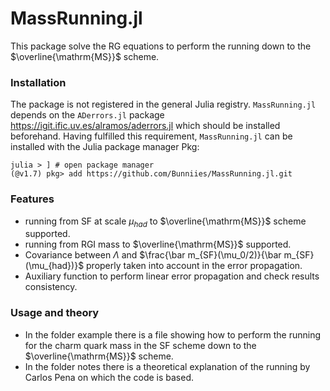 # MassRunning.jl
This package solve the RG equations to perform the running down to the $\overline{\mathrm{MS}}$ scheme.
### Installation
The package is not registered in the general Julia registry. `MassRunning.jl` depends on the `ADerrors.jl` package https://igit.ific.uv.es/alramos/aderrors.jl which should be installed beforehand. Having fulfilled this requirement, `MassRunning.jl` can be installed with the Julia package manager Pkg:
```
julia > ] # open package manager
(@v1.7) pkg> add https://github.com/Bunniies/MassRunning.jl.git
```

### Features
- running from SF at scale $\mu_{had}$ to $\overline{\mathrm{MS}}$ scheme supported.
- running from RGI mass to $\overline{\mathrm{MS}}$ supported.
- Covariance between $\Lambda$ and $\frac{\bar m_{SF}(\mu_0/2)}{\bar m_{SF}(\mu_{had})}$ properly taken into account in the error propagation.
- Auxiliary function to perform linear error propagation and check results consistency.

### Usage and theory
- In the  folder example  there is a file showing how to perform the running for the charm quark mass in the SF scheme down to the $\overline{\mathrm{MS}}$  scheme.
- In the folder notes there is a theoretical explanation of the running by Carlos Pena on which the code is based.




